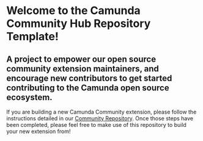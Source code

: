 # Welcome to the Camunda Community Hub Repository Template!

## A project to empower our open source community extension maintainers, and encourage new contributors to get started contributing to the Camunda open source ecosystem.

If you are building a new Camunda Community extension, please follow the instructions detailed in our [Community Repository](https://github.com/camunda-community-hub/community). Once those steps have been completed, please feel free to make use of this repository to build your new extension from!



